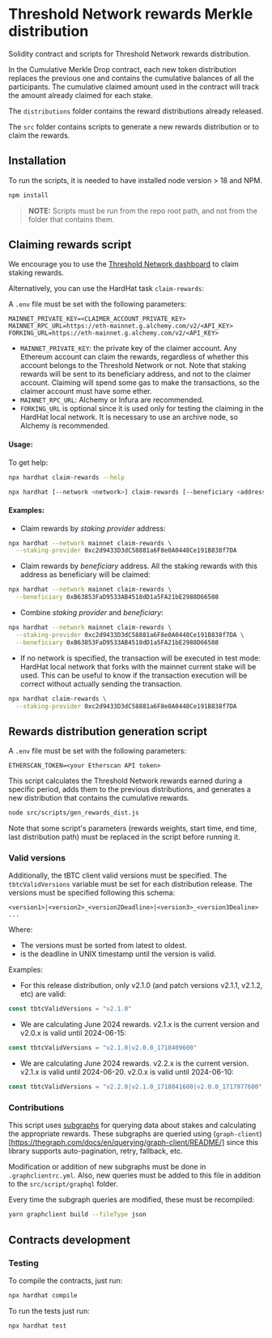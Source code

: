 # Threshold Network rewards Merkle distribution

Solidity contract and scripts for Threshold Network rewards distribution.

In the Cumulative Merkle Drop contract, each new token distribution replaces the previous one and
contains the cumulative balances of all the participants. The cumulative claimed amount used in
the contract will track the amount already claimed for each stake.

The `distributions` folder contains the reward distributions already released.

The `src` folder contains scripts to generate a new rewards distribution or to claim the rewards.

## Installation

To run the scripts, it is needed to have installed node version > 18 and NPM.

```bash
npm install
```

> **NOTE:** Scripts must be run from the repo root path, and not from the folder that contains them.

## Claiming rewards script

We encourage you to use the [Threshold Network dashboard](https://dashboard.threshold.network/staking)
to claim staking rewards.

Alternatively, you can use the HardHat task `claim-rewards`:

A `.env` file must be set with the following parameters:

```
MAINNET_PRIVATE_KEY=<CLAIMER_ACCOUNT_PRIVATE_KEY>
MAINNET_RPC_URL=https://eth-mainnet.g.alchemy.com/v2/<API_KEY>
FORKING_URL=https://eth-mainnet.g.alchemy.com/v2/<API_KEY>
```

- `MAINNET_PRIVATE_KEY`: the private key of the claimer account. Any Ethereum account can claim the
  rewards, regardless of whether this account belongs to the Threshold Network or not. Note that
  staking rewards will be sent to its beneficiary address, and not to the claimer account. Claiming
  will spend some gas to make the transactions, so the claimer account must have some ether.
- `MAINNET_RPC_URL`: Alchemy or Infura are recommended.
- `FORKING_URL` is optional since it is used only for testing the claiming in the HardHat local
  network. It is necessary to use an archive node, so Alchemy is recommended.


#### Usage:

To get help:

```bash
npx hardhat claim-rewards --help
```

```bash
npx hardhat [--network <network>] claim-rewards [--beneficiary <address>] [--staking-provider <address>]
```

#### Examples:

- Claim rewards by _staking provider_ address:

```bash
npx hardhat --network mainnet claim-rewards \
  --staking-provider 0xc2d9433D3dC58881a6F8e0A0448Ce191B838f7DA
```

- Claim rewards by _beneficiary_ address. All the staking rewards with this address as beneficiary
  will be claimed:

```bash
npx hardhat --network mainnet claim-rewards \
  --beneficiary 0xB63853FaD9533AB4518dD1a5FA21bE2988D66508
```

- Combine _staking provider_ and _beneficiary_:

```bash
npx hardhat --network mainnet claim-rewards \
  --staking-provider 0xc2d9433D3dC58881a6F8e0A0448Ce191B838f7DA \
  --beneficiary 0xB63853FaD9533AB4518dD1a5FA21bE2988D66508
```

- If no network is specified, the transaction will be executed in test mode: HardHat local network
that forks with the mainnet current stake will be used. This can be useful to know if the
transaction execution will be correct without actually sending the transaction.

```bash
npx hardhat claim-rewards \
  --staking-provider 0xc2d9433D3dC58881a6F8e0A0448Ce191B838f7DA
```

## Rewards distribution generation script

A `.env` file must be set with the following parameters:

```
ETHERSCAN_TOKEN=<your Etherscan API token>
```

This script calculates the Threshold Network rewards earned during a specific period, adds them to
the previous distributions, and generates a new distribution that contains the cumulative rewards.

```bash
node src/scripts/gen_rewards_dist.js
```

Note that some script's parameters (rewards weights, start time, end time, last distribution path)
must be replaced in the script before running it.

### Valid versions

Additionally, the tBTC client valid versions must be specified. The `tbtcValidVersions` variable
must be set for each distribution release. The versions must be specified following this schema:

```
<version1>|<version2>_<version2Deadline>|<version3>_<version3Dealine> ...
```

Where:

- The versions must be sorted from latest to oldest.
- <versionDeadline> is the deadline in UNIX timestamp until the version is valid.

Examples:

- For this release distribution, only v2.1.0 (and patch versions v2.1.1, v2.1.2, etc) are valid:

```js
const tbtcValidVersions = "v2.1.0"
```

- We are calculating June 2024 rewards. v2.1.x is the current version and v2.0.x is valid until
2024-06-15:

```js
const tbtcValidVersions = "v2.1.0|v2.0.0_1718409600"
```

- We are calculating June 2024 rewards. v2.2.x is the current version. v2.1.x is valid until
2024-06-20. v2.0.x is valid until 2024-06-10:

```js
const tbtcValidVersions = "v2.2.0|v2.1.0_1718841600|v2.0.0_1717977600"
```

### Contributions

This script uses [subgraphs](https://thegraph.com/explorer) for querying data about stakes and
calculating the appropriate rewards. These subgraphs are queried using
(`graph-client`)[https://thegraph.com/docs/en/querying/graph-client/README/] since this library
supports auto-pagination, retry, fallback, etc.

Modification or addition of new subgraphs must be done in `.graphclientrc.yml`. Also, new queries
must be added to this file in addition to the `src/script/graphql` folder.

Every time the subgraph queries are modified, these must be recompiled:

```bash
yarn graphclient build --fileType json
```

## Contracts development

### Testing

To compile the contracts, just run:

```bash
npx hardhat compile
```

To run the tests just run:

```bash
npx hardhat test
```
